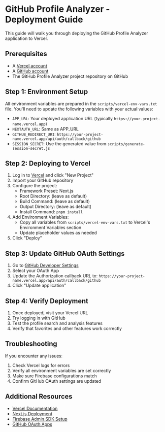 # GitHub Profile Analyzer - Deployment Guide

This guide will walk you through deploying the GitHub Profile Analyzer application to Vercel.

## Prerequisites

- A [Vercel account](https://vercel.com/signup)
- A [GitHub account](https://github.com/signup)
- The GitHub Profile Analyzer project repository on GitHub

## Step 1: Environment Setup

All environment variables are prepared in the `scripts/vercel-env-vars.txt` file. 
You'll need to update the following variables with your actual values:

- `APP_URL`: Your deployed application URL (typically `https://your-project-name.vercel.app`)
- `NEXTAUTH_URL`: Same as APP_URL
- `GITHUB_REDIRECT_URI`: `https://your-project-name.vercel.app/api/auth/callback/github`
- `SESSION_SECRET`: Use the generated value from `scripts/generate-session-secret.js`

## Step 2: Deploying to Vercel

1. Log in to [Vercel](https://vercel.com) and click "New Project"
2. Import your GitHub repository
3. Configure the project:
   - Framework Preset: Next.js
   - Root Directory: (leave as default)
   - Build Command: (leave as default)
   - Output Directory: (leave as default)
   - Install Command: `pnpm install`
4. Add Environment Variables:
   - Copy all variables from `scripts/vercel-env-vars.txt` to Vercel's Environment Variables section
   - Update placeholder values as needed
5. Click "Deploy"

## Step 3: Update GitHub OAuth Settings

1. Go to [GitHub Developer Settings](https://github.com/settings/developers)
2. Select your OAuth App
3. Update the Authorization callback URL to:
   `https://your-project-name.vercel.app/api/auth/callback/github`
4. Click "Update application"

## Step 4: Verify Deployment

1. Once deployed, visit your Vercel URL
2. Try logging in with GitHub
3. Test the profile search and analysis features
4. Verify that favorites and other features work correctly

## Troubleshooting

If you encounter any issues:

1. Check Vercel logs for errors
2. Verify all environment variables are set correctly
3. Make sure Firebase configurations match
4. Confirm GitHub OAuth settings are updated

## Additional Resources

- [Vercel Documentation](https://vercel.com/docs)
- [Next.js Deployment](https://nextjs.org/docs/deployment)
- [Firebase Admin SDK Setup](https://firebase.google.com/docs/admin/setup)
- [GitHub OAuth Apps](https://docs.github.com/en/developers/apps/building-oauth-apps)
